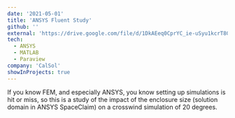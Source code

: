 ```yaml
---
date: '2021-05-01'
title: 'ANSYS Fluent Study'
github: ''
external: 'https://drive.google.com/file/d/1DkAEeq0CprYC_ie-uSyu1kcrT8GHv7hM/view?usp=sharing'
tech:
  - ANSYS
  - MATLAB
  - Paraview
company: 'CalSol'
showInProjects: true
---
```


If you know FEM, and especially ANSYS, you know setting up simulations is hit or miss, so this is a study of the impact of the enclosure size (solution domain in ANSYS SpaceClaim) on a crosswind simulation of 20 degrees. 
